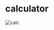 # calculator

![calc](https://github.com/Isha333-web/calculator/assets/85048149/4ffa6faa-b9b9-47d0-948e-6eaa8ac4d8e7)
